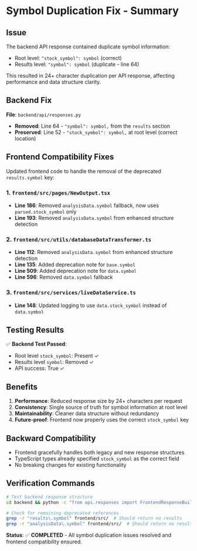 # Symbol Duplication Fix - Summary

## Issue
The backend API response contained duplicate symbol information:
- Root level: `"stock_symbol": symbol` (correct)
- Results level: `"symbol": symbol` (duplicate - line 64)

This resulted in 24+ character duplication per API response, affecting performance and data structure clarity.

## Backend Fix
**File**: `backend/api/responses.py`
- **Removed**: Line 64 - `"symbol": symbol,` from the `results` section
- **Preserved**: Line 52 - `"stock_symbol": symbol,` at root level (correct location)

## Frontend Compatibility Fixes
Updated frontend code to handle the removal of the deprecated `results.symbol` key:

### 1. `frontend/src/pages/NewOutput.tsx`
- **Line 186**: Removed `analysisData.symbol` fallback, now uses `parsed.stock_symbol` only
- **Line 193**: Removed `analysisData.symbol` from enhanced structure detection

### 2. `frontend/src/utils/databaseDataTransformer.ts`
- **Line 112**: Removed `analysisData.symbol` from enhanced structure detection
- **Line 135**: Added deprecation note for `base.symbol`
- **Line 509**: Added deprecation note for `data.symbol`
- **Line 596**: Removed `data.symbol` fallback

### 3. `frontend/src/services/liveDataService.ts`
- **Line 148**: Updated logging to use `data.stock_symbol` instead of `data.symbol`

## Testing Results
✅ **Backend Test Passed**:
- Root level `stock_symbol`: Present ✓
- Results level `symbol`: Removed ✓
- API success: True ✓

## Benefits
1. **Performance**: Reduced response size by 24+ characters per request
2. **Consistency**: Single source of truth for symbol information at root level
3. **Maintainability**: Cleaner data structure without redundancy
4. **Future-proof**: Frontend now properly uses the correct `stock_symbol` key

## Backward Compatibility
- Frontend gracefully handles both legacy and new response structures
- TypeScript types already specified `stock_symbol` as the correct field
- No breaking changes for existing functionality

## Verification Commands
```bash
# Test backend response structure
cd backend && python -c "from api.responses import FrontendResponseBuilder; print('✅ Backend fix verified')"

# Check for remaining deprecated references
grep -r "results\.symbol" frontend/src/  # Should return no results
grep -r "analysisData\.symbol" frontend/src/  # Should return no results
```

**Status**: ✅ **COMPLETED** - All symbol duplication issues resolved and frontend compatibility ensured.
